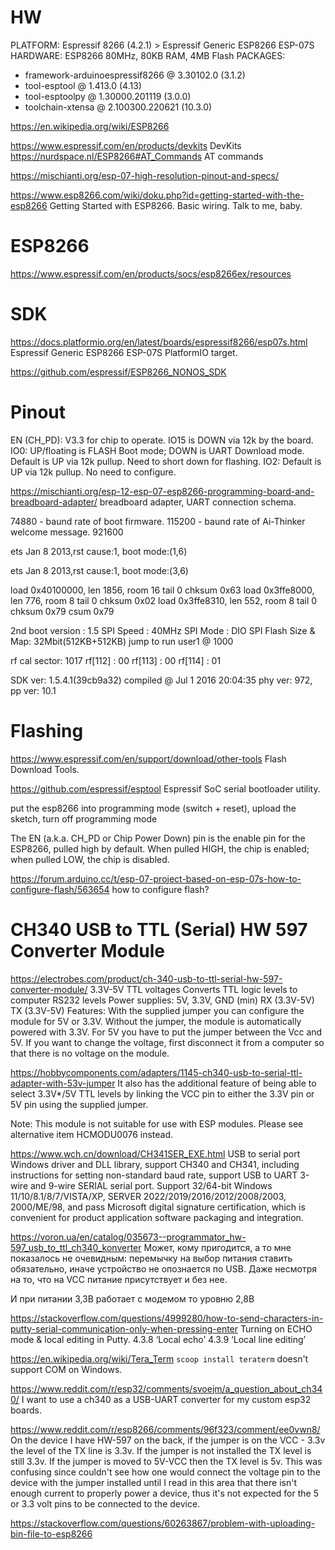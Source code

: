 
# HW

PLATFORM: Espressif 8266 (4.2.1) > Espressif Generic ESP8266 ESP-07S
HARDWARE: ESP8266 80MHz, 80KB RAM, 4MB Flash
PACKAGES:
 - framework-arduinoespressif8266 @ 3.30102.0 (3.1.2)
 - tool-esptool @ 1.413.0 (4.13)
 - tool-esptoolpy @ 1.30000.201119 (3.0.0)
 - toolchain-xtensa @ 2.100300.220621 (10.3.0)

https://en.wikipedia.org/wiki/ESP8266

https://www.espressif.com/en/products/devkits
  DevKits
https://nurdspace.nl/ESP8266#AT_Commands
  AT commands

https://mischianti.org/esp-07-high-resolution-pinout-and-specs/

https://www.esp8266.com/wiki/doku.php?id=getting-started-with-the-esp8266
  Getting Started with ESP8266. Basic wiring. Talk to me, baby.

# ESP8266

https://www.espressif.com/en/products/socs/esp8266ex/resources

# SDK

https://docs.platformio.org/en/latest/boards/espressif8266/esp07s.html
  Espressif Generic ESP8266 ESP-07S PlatformIO target.

https://github.com/espressif/ESP8266_NONOS_SDK

# Pinout

EN (CH_PD): V3.3 for chip to operate.
IO15 is DOWN via 12k by the board.
IO0: UP/floating is FLASH Boot mode; DOWN is UART Download mode. Default is UP via 12k pullup. Need to short down for flashing.
IO2: Default is UP via 12k pullup. No need to configure.

https://mischianti.org/esp-12-esp-07-esp8266-programming-board-and-breadboard-adapter/
  breadboard adapter, UART connection schema.

74880 - baund rate of boot firmware.
115200 - baund rate of Ai-Thinker welcome message.
921600

ets Jan  8 2013,rst cause:1, boot mode:(1,6)


ets Jan  8 2013,rst cause:1, boot mode:(3,6)

load 0x40100000, len 1856, room 16
tail 0
chksum 0x63
load 0x3ffe8000, len 776, room 8
tail 0
chksum 0x02
load 0x3ffe8310, len 552, room 8
tail 0
chksum 0x79
csum 0x79

2nd boot version : 1.5
  SPI Speed      : 40MHz
  SPI Mode       : DIO
  SPI Flash Size & Map: 32Mbit(512KB+512KB)
jump to run user1 @ 1000

rf cal sector: 1017
rf[112] : 00
rf[113] : 00
rf[114] : 01

SDK ver: 1.5.4.1(39cb9a32) compiled @ Jul  1 2016 20:04:35
phy ver: 972, pp ver: 10.1


# Flashing

https://www.espressif.com/en/support/download/other-tools
  Flash Download Tools.

https://github.com/espressif/esptool
  Espressif SoC serial bootloader utility.

put the esp8266 into programming mode (switch + reset), upload the sketch, turn off programming mode

The EN (a.k.a. CH_PD or Chip Power Down) pin is the enable pin for the ESP8266, pulled high by
default. When pulled HIGH, the chip is enabled; when pulled LOW, the chip is disabled.

https://forum.arduino.cc/t/esp-07-project-based-on-esp-07s-how-to-configure-flash/563654
  how to configure flash?

# CH340 USB to TTL (Serial) HW 597 Converter Module

https://electrobes.com/product/ch-340-usb-to-ttl-serial-hw-597-converter-module/
  3.3V-5V TTL voltages
  Converts TTL logic levels to computer RS232 levels
  Power supplies: 5V, 3.3V, GND (min)
  RX (3.3V-5V)
  TX (3.3V-5V)
  Features:
  With the supplied jumper you can configure the module for 5V or 3.3V. Without the jumper, the module is automatically powered with 3.3V. For 5V you have to put the jumper between the Vcc and 5V.
  If you want to change the voltage, first disconnect it from a computer so that there is no voltage on the module.

https://hobbycomponents.com/adapters/1145-ch340-usb-to-serial-ttl-adapter-with-53v-jumper
  It also has the additional feature of being able to select 3.3V*/5V TTL levels by linking the VCC
  pin to either the 3.3V pin or 5V pin using the supplied jumper.

  Note: This module is not suitable for use with ESP modules. Please see alternative item HCMODU0076 instead.


https://www.wch.cn/download/CH341SER_EXE.html
  USB to serial port Windows driver and DLL library, support CH340 and CH341, including instructions
  for setting non-standard baud rate, support USB to UART 3-wire and 9-wire SERIAL serial port.
  Support 32/64-bit Windows 11/10/8.1/8/7/VISTA/XP, SERVER 2022/2019/2016/2012/2008/2003,
  2000/ME/98, and pass Microsoft digital signature certification, which is convenient for product
  application software packaging and integration.

https://voron.ua/en/catalog/035673--programmator_hw-597_usb_to_ttl_ch340_konverter
  Может, кому пригодится, а то мне показалось не очевидным: перемычку на выбор питания ставить
  обязательно, иначе устройство не опознается по USB. Даже несмотря на то, что на VCC питание
  присутствует и без нее.

  И при питании 3,3В работает с модемом то уровню 2,8В

https://stackoverflow.com/questions/4999280/how-to-send-characters-in-putty-serial-communication-only-when-pressing-enter
  Turning on ECHO mode & local editing in Putty.
  4.3.8 ‘Local echo’
  4.3.9 ‘Local line editing’

https://en.wikipedia.org/wiki/Tera_Term
  `scoop install teraterm` doesn't support COM on Windows.

https://www.reddit.com/r/esp32/comments/svoejm/a_question_about_ch340/
  I want to use a ch340 as a USB-UART converter for my custom esp32 boards.

https://www.reddit.com/r/esp8266/comments/96f323/comment/ee0vwn8/
  On the device I have HW-597 on the back, if the jumper is on the VCC - 3.3v the level of the TX
  line is 3.3v. If the jumper is not installed the TX level is still 3.3v. If the jumper is moved to
  5V-VCC then the TX level is 5v. This was confusing since couldn't see how one would connect the
  voltage pin to the device with the jumper installed until I read in this area that there isn't
  enough current to properly power a device, thus it's not expected for the 5 or 3.3 volt pins to be
  connected to the device.

https://stackoverflow.com/questions/60263867/problem-with-uploading-bin-file-to-esp8266
  



